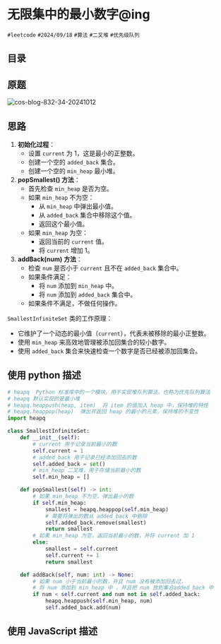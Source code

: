 
# 无限集中的最小数字@ing


`#leetcode`   `#2024/09/18`  `#算法`  `#二叉堆`   `#优先级队列`


## 目录
<!-- toc -->
 ## 原题 

![cos-blog-832-34-20241012](https://blog-1310531898.cos.ap-beijing.myqcloud.com/832-34-20241012/Pasted%20image%2020240918071051.png)

## 思路

1. **初始化过程**：
    - 设置 `current` 为 1，这是最小的正整数。
    - 创建一个空的 `added_back` 集合。
    - 创建一个空的 `min_heap` 最小堆。
2. **popSmallest() 方法**：
    - 首先检查 `min_heap` 是否为空。
    - 如果 `min_heap` 不为空：
        - 从 `min_heap` 中弹出最小值。
        - 从 `added_back` 集合中移除这个值。
        - 返回这个最小值。
    - 如果 `min_heap` 为空：
        - 返回当前的 `current` 值。
        - 将 `current` 增加 1。
3. **addBack(num) 方法**：
    - 检查 `num` 是否小于 `current` 且不在 `added_back` 集合中。
    - 如果条件满足：
        - 将 `num` 添加到 `min_heap` 中。
        - 将 `num` 添加到 `added_back` 集合中。
    - 如果条件不满足，不做任何操作。

 `SmallestInfiniteSet` 类的工作原理：
- 它维护了一个动态的最小值（`current`），代表未被移除的最小正整数。
- 使用 `min_heap` 来高效地管理被添加回集合的较小数字。
- 使用 `added_back` 集合来快速检查一个数字是否已经被添加回集合。

## 使用 python 描述

```python
# heapq  Python 标准库中的一个模块，用于实现堆队列算法，也称为优先队列算法
# heapq 默认实现的是最小堆
# heapq.heappush(heap, item)  将 item 的值加入 heap 中，保持堆的特性
# heapq.heappop(heap)  弹出并返回 heap 的最小的元素，保持堆的不变性
import heapq

class SmallestInfiniteSet:
    def __init__(self):
        # current 用于记录当前最小的数
        self.current = 1
        # added_back 用于记录已经添加回去的数
        self.added_back = set()
        # min_heap 二叉堆，用于存储当前最小的数
        self.min_heap = []

    def popSmallest(self) -> int:
        # 如果 min_heap 不为空，弹出最小的数
        if self.min_heap:
            smallest = heapq.heappop(self.min_heap)
            # 需要将弹出的数从 added_back 中删除
            self.added_back.remove(smallest)
            return smallest
        # 如果 min_heap 为空，返回当前最小的数，并将 current 加 1
        else:
            smallest = self.current
            self.current += 1
            return smallest

    def addBack(self, num: int) -> None:
        # 如果 num 小于当前最小的数，并且 num 没有被添加回去过，
        # 将 num 添加到 min_heap 中 ，并且把 num 放到集合added_back 中
        if num < self.current and num not in self.added_back:
            heapq.heappush(self.min_heap, num)
            self.added_back.add(num)

```


## 使用 JavaScript 描述
